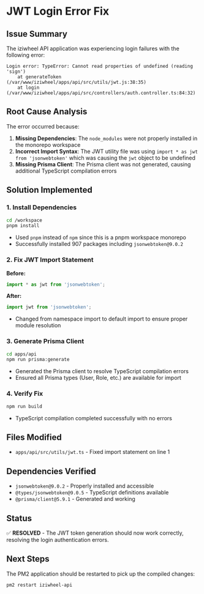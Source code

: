 # JWT Login Error Fix

## Issue Summary
The iziwheel API application was experiencing login failures with the following error:

```
Login error: TypeError: Cannot read properties of undefined (reading 'sign')
    at generateToken (/var/www/iziwheel/apps/api/src/utils/jwt.js:38:35)
    at login (/var/www/iziwheel/apps/api/src/controllers/auth.controller.ts:84:32)
```

## Root Cause Analysis
The error occurred because:

1. **Missing Dependencies**: The `node_modules` were not properly installed in the monorepo workspace
2. **Incorrect Import Syntax**: The JWT utility file was using `import * as jwt from 'jsonwebtoken'` which was causing the `jwt` object to be undefined
3. **Missing Prisma Client**: The Prisma client was not generated, causing additional TypeScript compilation errors

## Solution Implemented

### 1. Install Dependencies
```bash
cd /workspace
pnpm install
```
- Used `pnpm` instead of `npm` since this is a pnpm workspace monorepo
- Successfully installed 907 packages including `jsonwebtoken@9.0.2`

### 2. Fix JWT Import Statement
**Before:**
```typescript
import * as jwt from 'jsonwebtoken';
```

**After:**
```typescript
import jwt from 'jsonwebtoken';
```
- Changed from namespace import to default import to ensure proper module resolution

### 3. Generate Prisma Client
```bash
cd apps/api
npm run prisma:generate
```
- Generated the Prisma client to resolve TypeScript compilation errors
- Ensured all Prisma types (User, Role, etc.) are available for import

### 4. Verify Fix
```bash
npm run build
```
- TypeScript compilation completed successfully with no errors

## Files Modified
- `apps/api/src/utils/jwt.ts` - Fixed import statement on line 1

## Dependencies Verified
- `jsonwebtoken@9.0.2` - Properly installed and accessible
- `@types/jsonwebtoken@9.0.5` - TypeScript definitions available
- `@prisma/client@5.9.1` - Generated and working

## Status
✅ **RESOLVED** - The JWT token generation should now work correctly, resolving the login authentication errors.

## Next Steps
The PM2 application should be restarted to pick up the compiled changes:
```bash
pm2 restart iziwheel-api
```